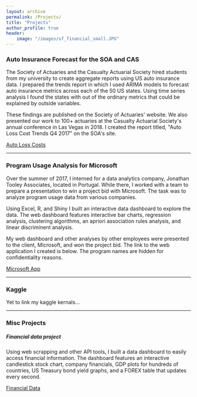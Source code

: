 ```yaml
---
layout: archive
permalink: /Projects/
title: "Projects"
author_profile: true
header:
    image: "/images/sf_financial_small.JPG"
---
```


<h3>Auto Insurance Forecast for the SOA and CAS</h3>

The Society of Actuaries and the Casualty Actuarial Society hired students from my university to create aggregate reports using US auto insurance data. I prepared the trends report in which I used ARIMA models to forecast auto insurance metrics across each of the 50 US states. Using time series analysis I found the states with out of the ordinary metrics that could be explained by outside variables.

These findings are published on the Society of Actuaries' website. We also presented our work to 100+ actuaries at the Casualty Actuarial Society's annual conference in Las Vegas in 2018. I created the report titled, "Auto Loss Cost Trends Q4 2017" on the SOA's site.

<a href = "https://www.soa.org/research-reports/2018/auto-loss-cost-trends/" title = "Auto Loss Costs" target = "_blank">Auto Loss Costs</a>

___

<h3>Program Usage Analysis for Microsoft</h3>

Over the summer of 2017, I interned for a data analytics company, Jonathan Tooley Associates, located in Portugal. While there, I worked with a team to prepare a presentation to win a project bid with Microsoft. The task was to analyze program usage data from various companies. 

Using Excel, R, and Shiny I built an interactive data dashboard to explore the data. The web dashboard features interactive bar charts, regression analysis, clustering algorithms, an apriori association rules analysis, and linear discriminent analysis. 

My web dashboard and other analyses by other employees were presented to the client, Microsoft, and won the project bid. The link to the web application I created is below. The program names are hidden for confidentiality reasons.

<a href="https://trevorjohnson.shinyapps.io/jta_app/" title="Microsoft App" target="_blank">Microsoft App</a>

___

<h3>Kaggle</h3>

Yet to link my kaggle kernals...

___

<h3>Misc Projects</h3>

<h5>Financial data project</h5>

Using web scrapping and other API tools, I built a data dashboard to easily access financial information. The dashboard features an interactive candlestick stock chart, company financials, GDP plots for hundreds of countries, US Treasury bond yield graphs, and a FOREX table that updates every second.

<a href="https://trevorjohnson.shinyapps.io/Finance/" title="Financial Data" target="_blank">Financial Data</a>





